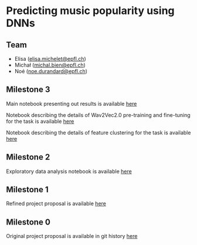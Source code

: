 # Predicting music popularity using DNNs

## Team

* Elisa (elisa.michelet@epfl.ch)
* Michał (michal.bien@epfl.ch)
* Noé (noe.durandard@epfl.ch)

## Milestone 3

Main notebook presenting out results is available [here](https://nbviewer.jupyter.org/github/Glorf/DH-401/blob/main/milestone3.ipynb)

Notebook describing the details of Wav2Vec2.0 pre-training and fine-tuning for the task is available [here](https://nbviewer.jupyter.org/github/Glorf/DH-401/blob/main/milestone3-wav2vec2.ipynb)

Notebook describing the details of feature clustering for the task is available [here](https://nbviewer.jupyter.org/github/Glorf/DH-401/blob/main/milestone3_feature_clustering.ipynb)

## Milestone 2

Exploratory data analysis notebook is available [here](https://nbviewer.jupyter.org/github/Glorf/DH-401/blob/main/milestone2.ipynb)

## Milestone 1

Refined project proposal is available [here](https://github.com/Glorf/DH-401/blob/main/milestone0.md)


## Milestone 0

Original project proposal is available in git history [here](https://github.com/Glorf/DH-401/blob/bb14813ff2bbbd9cdc6b6eecf34c9e3c160598eb/milestone0.md)
